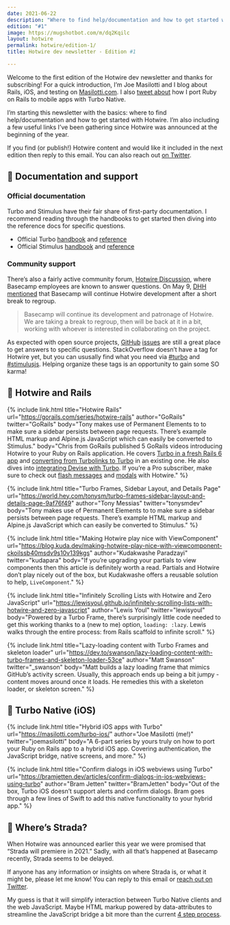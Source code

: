 ```yaml
---
date: 2021-06-22
description: "Where to find help/documentation and how to get started with Hotwire: Turbo (Native), Stimulus, and Strada. Also, some exciting links I've collected since launch."
edition: "#1"
image: https://mugshotbot.com/m/dq2Kqilc
layout: hotwire
permalink: hotwire/edition-1/
title: Hotwire dev newsletter - Edition #1

---
```


Welcome to the first edition of the Hotwire dev newsletter and thanks for subscribing! For a quick introduction, I’m Joe Masilotti and I blog about Rails, iOS, and testing on [Masilotti.com](https://masilotti.com/). I also [tweet about](https://twitter.com/joemasilotti) how I port Ruby on Rails to mobile apps with Turbo Native.

I’m starting this newsletter with the basics: where to find help/documentation and how to get started with Hotwire. I’m also including a few useful links I’ve been gathering since Hotwire was announced at the beginning of the year.

If you find (or publish!) Hotwire content and would like it included in the next edition then reply to this email. You can also reach out [on Twitter](https://twitter.com/joemasilotti).

## 📄 Documentation and support

### Official documentation

Turbo and Stimulus have their fair share of first-party documentation. I recommend reading through the handbooks to get started then diving into the reference docs for specific questions.

* Official Turbo [handbook](https://turbo.hotwire.dev/handbook/introduction) and [reference](https://turbo.hotwire.dev/reference/drive) 
* Official Stimulus [handbook](https://stimulus.hotwire.dev/handbook/introduction) and [reference](https://stimulus.hotwire.dev/reference/controllers) 

### Community support

There’s also a fairly active community forum, [Hotwire Discussion](https://discuss.hotwire.dev/), where Basecamp employees are known to answer questions. On May 9, [DHH mentioned](https://discuss.hotwire.dev/t/basecamp-plans-with-hotwire/2781/6) that Basecamp will continue Hotwire development after a short break to regroup.

> Basecamp will continue its development and patronage of Hotwire. We are taking a break to regroup, then will be back at it in a bit, working with whoever is interested in collaborating on the project.

As expected with open source projects, [GitHub](https://github.com/hotwired/turbo/issues) [issues](https://github.com/hotwired/stimulus/issues) are still a great place to get answers to specific questions. StackOverflow doesn’t have a tag for Hotwire yet, but you can ususally find what you need via [#turbo](https://stackoverflow.com/questions/tagged/turbo) and [#stimulusjs](https://stackoverflow.com/questions/tagged/stimulusjs). Helping organize these tags is an opportunity to gain some SO karma!

## 💎 Hotwire and Rails

{% include link.html 
  title="Hotwire Rails"
  url="https://gorails.com/series/hotwire-rails"
  author="GoRails"
  twitter="GoRails"
  body="Tony makes use of Permanent Elements to to make sure a sidebar persists between page requests. There’s example HTML markup and Alpine.js JavaScript which can easily be converted to Stimulus."
  body="Chris from GoRails published 5 GoRails videos introducing Hotwire to your Ruby on Rails application. He covers [Turbo in a fresh Rails 6 app](https://gorails.com/episodes/hotwire-rails) and [converting from Turbolinks to Turbo](https://gorails.com/episodes/upgrade-from-turbolinks-to-hotwire-and-turbo) in an existing one. He also dives into [integrating Devise with Turbo](https://gorails.com/episodes/devise-hotwire-turbo). If you’re a Pro subscriber, make sure to check out [flash messages](https://gorails.com/episodes/hotwire-flash-messages) and [modals](https://gorails.com/episodes/hotwire-modal-forms) with Hotwire."
%}

{% include link.html 
  title="Turbo Frames, Sidebar Layout, and Details Page"
  url="https://world.hey.com/tonysm/turbo-frames-sidebar-layout-and-details-page-9af76f49"
  author="Tony Messias"
  twitter="tonysmdev"
  body="Tony makes use of Permanent Elements to to make sure a sidebar persists between page requests. There’s example HTML markup and Alpine.js JavaScript which can easily be converted to Stimulus."
%}

{% include link.html
  title="Making Hotwire play nice with ViewComponent"
  url="https://blog.kuda.dev/making-hotwire-play-nice-with-viewcomponent-ckoilssb40msdv9s10v139kgs"
  author="Kudakwashe Paradzayi"
  twitter="kudapara"
  body="If you’re upgrading your partials to view components then this article is definitely worth a read. Partials and Hotwire don’t play nicely out of the box, but Kudakwashe offers a reusable solution to help, `LiveComponent`."
%}

{% include link.html
  title="Infinitely Scrolling Lists with Hotwire and Zero JavaScript"
  url="https://lewisyoul.github.io/infinitely-scrolling-lists-with-hotwire-and-zero-javascript"
  author="Lewis Youl"
  twitter="lewisyoul"
  body="Powered by a Turbo Frame, there’s surprisingly little code needed to get this working thanks to a (new to me) option, `loading: :lazy`. Lewis walks through the entire process: from Rails scaffold to infinite scroll."
%}

{% include link.html
  title="Lazy-loading content with Turbo Frames and skeleton loader"
  url="https://dev.to/swanson/lazy-loading-content-with-turbo-frames-and-skeleton-loader-53ce"
  author="Matt Swanson"
  twitter="_swanson"
  body="Matt builds a lazy loading frame that mimics GitHub’s activity screen. Usually, this approach ends up being a bit jumpy - content moves around once it loads. He remedies this with a skeleton loader, or skeleton screen."
%}

## 📱 Turbo Native (iOS)

{% include link.html
  title="Hybrid iOS apps with Turbo"
  url="https://masilotti.com/turbo-ios/"
  author="Joe Masilotti (me!)"
  twitter="joemasilotti"
  body="A 6-part series by yours truly on how to port your Ruby on Rails app to a hybrid iOS app. Covering authentication, the JavaScript bridge, native screens, and more."
%}

{% include link.html
  title="Confirm dialogs in iOS webviews using Turbo"
  url="https://bramjetten.dev/articles/confirm-dialogs-in-ios-webviews-using-turbo"
  author="Bram Jetten"
  twitter="BramJetten"
  body="Out of the box, Turbo iOS doesn’t support alerts and confirm dialogs. Bram goes through a few lines of Swift to add this native functionality to your hybrid app."
%}

## 🤷 Where’s Strada?

When Hotwire was announced earlier this year we were promised that “Strada will premiere in 2021.” Sadly, with all that’s happened at Basecamp recently, Strada seems to be delayed.

If anyone has any information or insights on where Strada is, or what it might be, please let me know! You can reply to this email or [reach out on Twitter](https://twitter.com/joemasilotti).

My guess is that it will simplify interaction between Turbo Native clients and the web JavaScript. Maybe HTML markup powered by data-attributes to streamline the JavaScript bridge a bit more than the current [4 step process](https://masilotti.com/turbo-ios/the-javascript-bridge/).
